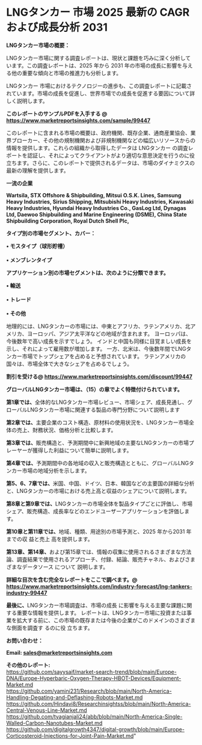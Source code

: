 # LNGタンカー 市場 2025 最新の CAGR および成長分析 2031

<strong><b>LNGタンカー市場の概要：</b></strong>

LNGタンカー市場に関する調査レポートは、現状と課題を巧みに深く分析しています。この調査レポートは、2025 年から 2031 年の市場の成長に影響を与える他の重要な傾向と市場の推進力も分析します。

LNGタンカー 市場におけるテクノロジーの進歩も、この調査レポートに記載されています。市場の成長を促進し、世界市場での成長を促進する要因について詳しく説明します。

<strong>このレポートのサンプルPDFを入手する @ <a href=https://www.marketreportsinsights.com/sample/99447>https://www.marketreportsinsights.com/sample/99447</a></strong>

このレポートに含まれる市場の概要は、政府機関、既存企業、通商産業協会、業界ブローカー、その他の規制機関および非規制機関などの幅広いリソースからの情報を提供します。これらの組織から取得したデータは LNGタンカー の調査レポートを認証し、それによってクライアントがより適切な意思決定を行うのに役立ちます。さらに、このレポートで提供されるデータは、市場のダイナミクスの最新の理解を提供します。

<strong>一流の企業</strong>

<strong><b>Wartsila, STX Offshore & Shipbuilding, Mitsui O.S.K. Lines, Samsung Heavy Industries, Sirius Shipping, Mitsubishi Heavy Industries, Kawasaki Heavy Industries, Hyundai Heavy Industries Co., GasLog Ltd, Dynagas Ltd, Daewoo Shipbuilding and Marine Engineering (DSME), China State Shipbuilding Corporation, Royal Dutch Shell Plc,</b></strong>

<strong><b>タイプ別の市場セグメント、カバー：</b></strong>

<strong>• モスタイプ（球形貯槽）<br><br>• メンブレンタイプ</strong>

<strong><b>アプリケーション別の市場セグメントは、次のように分類できます。</b></strong>

<strong>• 輸送<br><br>• トレード<br><br>• その他</strong>

 地理的には、LNGタンカーの市場には、中東とアフリカ、ラテンアメリカ、北アメリカ、ヨーロッパ、アジア太平洋などの地域が含まれます。 ヨーロッパは、今後数年で高い成長を示すでしょう。 インドと中国も同様に目覚ましい成長を示し、それによって雇用数が増加します。 一方、北米は、今後数年間でLNGタンカー市場でトップシェアを占めると予想されています。 ラテンアメリカの国々は、市場全体で大きなシェアを占めるでしょう。

<strong>割引を受ける@ <a href=https://www.marketreportsinsights.com/discount/99447>https://www.marketreportsinsights.com/discount/99447</a></strong>

<strong><b>グローバルLNGタンカー市場は、（15）の章でよく特徴付けられています。</b></strong>

<strong><b>第</b></strong><strong><b>1章では、</b></strong>全体的なLNGタンカー市場レビュー、市場シェア、成長見通し、グローバルLNGタンカー市場に関連する製品の専門分野について説明します

<strong><b>第2章では、</b></strong>主要企業のコスト構造、原材料の使用状況を、LNGタンカー市場全体の売上、財務状況、価格分析と比較します。

<strong><b>第3章では、</b></strong>販売構造と、予測期間中に新興地域の主要なLNGタンカーの市場プレーヤーが獲得した利益について簡単に説明します。

<strong><b>第4章では、</b></strong>予測期間中の各地域の収入と販売構造とともに、グローバルLNGタンカー市場の地域分析を示します。

<strong><b>第5、6、7章では、</b></strong>米国、中国、ドイツ、日本、韓国などの主要国の詳細な分析と、LNGタンカーの市場における売上高と収益のシェアについて説明します。

<strong><b>第8章と第9章では、</b></strong>LNGタンカーの市場全体を製品タイプごとに評価し、市場シェア、販売構造、成長率などのエンドユーザーアプリケーションを評価します。

<strong><b>第10章と第11章では、</b></strong>地域、種類、用途別の市場予測と、2025 年から2031 年までの収 益と売上 高を提供します。

<strong><b>第13章、第14章、</b></strong>および第15章では、情報の収集に使用されるさまざまな方法論、調査結果で使用されるアプローチ、付録、結論、販売チャネル、およびさまざまなデータソース について 説明します。

<strong>詳細な目次を含む完全なレポートをここで調べます。@ <a href=https://www.marketreportsinsights.com/industry-forecast/lng-tankers-industry-99447>https://www.marketreportsinsights.com/industry-forecast/lng-tankers-industry-99447</a></strong>

<strong><b>最後に、</b></strong>LNGタンカー市場調査は、市場の成長 に影響を</a>与える主要な課題に関する重要な情報を提供します。 レポートは、LNGタンカー市場に投資または事業を拡大する前に、この市場の既存または今後の企業がこのドメインのさまざまな側面を調査す るのに役 立ちます。

<strong><b>お問い合わせ：</b></strong>

<strong>Email: </strong><a href=mailto:sales@marketreportsinsights.com><strong>sales@marketreportsinsights.com</strong></a>

<strong>その他のレポート:</strong>
<br>
<a href=https://github.com/sayysaif/market-search-trend/blob/main/Europe-DNA/Europe-Hyperbaric-Oxygen-Therapy-HBOT-Devices/Equipment-Market.md>https://github.com/sayysaif/market-search-trend/blob/main/Europe-DNA/Europe-Hyperbaric-Oxygen-Therapy-HBOT-Devices/Equipment-Market.md</a>
<br>
<a href=https://github.com/yamini231/Research/blob/main/North-America-Handling-Degating-and-Deflashing-Robots-Market.md>https://github.com/yamini231/Research/blob/main/North-America-Handling-Degating-and-Deflashing-Robots-Market.md</a>
<br>
<a href=https://github.com/Hindavi8/Researchinsightss/blob/main/North-America-Central-Venous-Line-Market.md>https://github.com/Hindavi8/Researchinsightss/blob/main/North-America-Central-Venous-Line-Market.md</a>
<br>
<a href=https://github.com/tyagianjali24/abb/blob/main/North-America-Single-Walled-Carbon-Nanotubes-Market.md>https://github.com/tyagianjali24/abb/blob/main/North-America-Single-Walled-Carbon-Nanotubes-Market.md</a>
<br>
<a href=https://github.com/digitalgrowth4347/digital-growth/blob/main/Europe-Corticosteroid-Injections-for-Joint-Pain-Market.md>https://github.com/digitalgrowth4347/digital-growth/blob/main/Europe-Corticosteroid-Injections-for-Joint-Pain-Market.md</a>"
